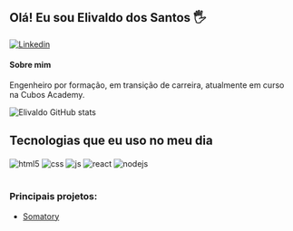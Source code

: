 ## Olá! Eu sou Elivaldo dos Santos 🖐️
[![Linkedin](https://img.shields.io/badge/-LinkedIn-%230077B5?style=for-the-badge&logo=linkedin&logoColor=white)](https://www.linkedin.com/in/elivaldo-dos-santos-0a41a61b6/)

#### Sobre mim
Engenheiro por formação, em transição de carreira, atualmente em curso na Cubos Academy.





![Elivaldo GitHub stats](https://github-readme-stats.vercel.app/api?username=elivaldoquio&show_icons=true&theme=dracula&count_private=true)

## Tecnologias que eu uso no meu dia

<div style="display: inline_block">
  <img align="center" alt="html5" src="https://img.shields.io/badge/HTML5-E34F26?style=for-the-badge&logo=html5&logoColor=white" />
  <img align="center" alt="css" src="https://img.shields.io/badge/CSS3-1572B6?style=for-the-badge&logo=css3&logoColor=white" />
  <img align="center" alt="js" src="https://img.shields.io/badge/JavaScript-F7DF1E?style=for-the-badge&logo=javascript&logoColor=black" />
  <img align="center" alt="react" src="https://img.shields.io/badge/React-20232A?style=for-the-badge&logo=react&logoColor=61DAFB" />
  <img align="center" alt="nodejs" src="https://img.shields.io/badge/Node.js-43853D?style=for-the-badge&logo=node.js&logoColor=white" />
</div><br/>

 

### Principais projetos:
- [Somatory](https://github.com/elivaldoquio/Somatory)<br/>

